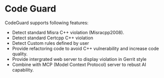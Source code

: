 # Code Guard
CodeGuard supports following features:
- Detect standard Misra C++ violation (Misracpp2008).
- Detect standard Certcpp C++ violation
- Detect Custom rules defined by user 
- Provide refactoring code to avoid C++ vulnerability and increase code quality.
- Provide intergrated web server to display violation in Gerrit style
- Combine with MCP (Model Context Protocol) server to rebust AI capability. 